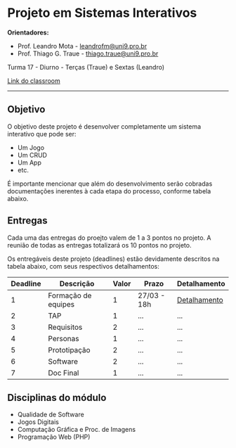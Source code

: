 # Projeto em Sistemas Interativos

**Orientadores:**

- Prof. Leandro Mota - leandrofm@uni9.pro.br
- Prof. Thiago G. Traue - thiago.traue@uni9.pro.br

Turma 17 - Diurno - Terças (Traue) e Sextas (Leandro)

[Link do classroom](https://classroom.google.com/c/NTkzODc1MjgyMTEw?cjc=rlha6hk)

***

## Objetivo

O objetivo deste projeto é desenvolver completamente um sistema interativo que pode ser:

- Um Jogo
- Um CRUD
- Um App
- etc.

É importante mencionar que além do desenvolvimento serão cobradas documentações inerentes à cada etapa do processo, conforme tabela abaixo.

## Entregas

Cada uma das entregas do proejto valem de 1 a 3 pontos no projeto. A reunião de todas as entregas totalizará os 10 pontos no projeto.

Os entregáveis deste projeto (deadlines) estão devidamente descritos na tabela abaixo, com seus respectivos detalhamentos:

| Deadline | Descrição           | Valor | Prazo       | Detalhamento |
|----------|---------------------|-------|-------------|--------------|
| 1        | Formação de equipes | 1     | 27/03 - 18h | [Detalhamento](https://docs.google.com/document/d/1fb4e9MDtF686nio9dvX6t_bOALAptDiO-_etIh9QX9w/edit?usp=sharing) |
| 2        | TAP                 | 1     | ...         | ...          |
| 3        | Requisitos          | 2     | ...         | ...          |
| 4        | Personas            | 1     | ...         | ...          |
| 5        | Prototipação        | 2     | ...         | ...          |
| 6        | Software            | 2     | ...         | ...          |
| 7        | Doc Final           | 1     | ...         | ...          |

## Disciplinas do módulo

- Qualidade de Software
- Jogos Digitais
- Computação Gráfica e Proc. de Imagens
- Programação Web (PHP)
